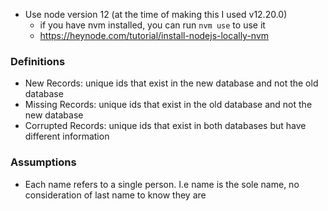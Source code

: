 - Use node version 12 (at the time of making this I used v12.20.0)
    - if you have nvm installed, you can run `nvm use` to use it
    - https://heynode.com/tutorial/install-nodejs-locally-nvm

### Definitions
- New Records: unique ids that exist in the new database and not the old database
- Missing Records: unique ids that exist in the old database and not the new database
- Corrupted Records: unique ids that exist in both databases but have different information


### Assumptions

- Each name refers to a single person. I.e name is the sole name, no consideration of last name to know they are 
